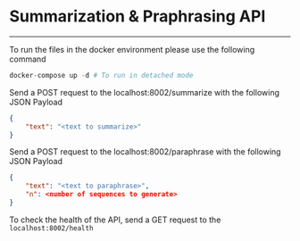 # Summarization & Praphrasing API

--------------------------------

To run the files in the docker environment please use the following command
```python
docker-compose up -d # To run in detached mode
```

Send a POST request to the localhost:8002/summarize with the following JSON Payload
```json
{
    "text": "<text to summarize>"
}
```

Send a POST request to the localhost:8002/paraphrase with the following JSON Payload
```json
{
    "text": "<text to paraphrase>",
    "n": <number of sequences to generate>
}
```

To check the health of the API, send a GET request to the `localhost:8002/health`